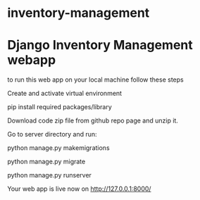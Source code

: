 # inventory-management
# Django Inventory Management webapp

to run this web app on your local machine follow these steps

Create and activate virtual environment

pip install required packages/library

Download code zip file from github repo page and unzip it.

Go to server directory and run:

python manage.py makemigrations

python manage.py migrate

python manage.py runserver

Your web app is live now on http://127.0.0.1:8000/
